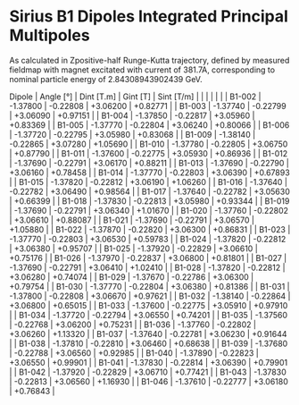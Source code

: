 Sirius B1 Dipoles Integrated Principal Multipoles
=================================================

As calculated in Zpositive-half Runge-Kutta trajectory,
defined by measured fieldmap with magnet excitated with current of 381.7A,
corresponding to nominal particle energy of 2.84308943902439 GeV.

  Dipole   |  Angle [°]   |  Dint [T.m]  |   Gint [T]   |  Sint [T/m]  |
           |              |              |              |              |
|  B1-002  |   -1.37800   |   -0.22808   |   +3.06200   |   +0.82771   |
|  B1-003  |   -1.37740   |   -0.22799   |   +3.06090   |   +0.97151   |
|  B1-004  |   -1.37850   |   -0.22817   |   +3.05960   |   +0.83369   |
|  B1-005  |   -1.37770   |   -0.22804   |   +3.06240   |   +0.80066   |
|  B1-006  |   -1.37720   |   -0.22795   |   +3.05980   |   +0.83068   |
|  B1-009  |   -1.38140   |   -0.22865   |   +3.07280   |   +1.05690   |
|  B1-010  |   -1.37780   |   -0.22805   |   +3.06750   |   +0.87790   |
|  B1-011  |   -1.37600   |   -0.22775   |   +3.05930   |   +0.86936   |
|  B1-012  |   -1.37690   |   -0.22791   |   +3.06170   |   +0.88211   |
|  B1-013  |   -1.37690   |   -0.22790   |   +3.06160   |   +0.78458   |
|  B1-014  |   -1.37770   |   -0.22803   |   +3.06390   |   +0.67893   |
|  B1-015  |   -1.37820   |   -0.22812   |   +3.06190   |   +1.06260   |
|  B1-016  |   -1.37640   |   -0.22782   |   +3.06490   |   +0.98564   |
|  B1-017  |   -1.37640   |   -0.22782   |   +3.05630   |   +0.66399   |
|  B1-018  |   -1.37830   |   -0.22813   |   +3.05980   |   +0.93344   |
|  B1-019  |   -1.37690   |   -0.22791   |   +3.06340   |   +1.01670   |
|  B1-020  |   -1.37760   |   -0.22802   |   +3.06610   |   +0.88087   |
|  B1-021  |   -1.37690   |   -0.22791   |   +3.06570   |   +1.05880   |
|  B1-022  |   -1.37870   |   -0.22820   |   +3.06300   |   +0.86831   |
|  B1-023  |   -1.37770   |   -0.22803   |   +3.06530   |   +0.59783   |
|  B1-024  |   -1.37820   |   -0.22812   |   +3.06380   |   +0.95707   |
|  B1-025  |   -1.37920   |   -0.22829   |   +3.06610   |   +0.75176   |
|  B1-026  |   -1.37970   |   -0.22837   |   +3.06800   |   +0.81801   |
|  B1-027  |   -1.37690   |   -0.22791   |   +3.06410   |   +1.02410   |
|  B1-028  |   -1.37820   |   -0.22812   |   +3.06280   |   +0.74074   |
|  B1-029  |   -1.37670   |   -0.22786   |   +3.06300   |   +0.79754   |
|  B1-030  |   -1.37770   |   -0.22804   |   +3.06380   |   +0.81386   |
|  B1-031  |   -1.37800   |   -0.22808   |   +3.06670   |   +0.97621   |
|  B1-032  |   -1.38140   |   -0.22864   |   +3.06800   |   +0.65015   |
|  B1-033  |   -1.37600   |   -0.22775   |   +3.05910   |   +0.97910   |
|  B1-034  |   -1.37720   |   -0.22794   |   +3.06550   |   +0.74201   |
|  B1-035  |   -1.37560   |   -0.22768   |   +3.06200   |   +0.75231   |
|  B1-036  |   -1.37760   |   -0.22802   |   +3.06260   |   +1.13320   |
|  B1-037  |   -1.37640   |   -0.22781   |   +3.06230   |   +0.91644   |
|  B1-038  |   -1.37810   |   -0.22810   |   +3.06460   |   +0.68638   |
|  B1-039  |   -1.37680   |   -0.22788   |   +3.06560   |   +0.92985   |
|  B1-040  |   -1.37890   |   -0.22823   |   +3.06550   |   +0.99901   |
|  B1-041  |   -1.37830   |   -0.22814   |   +3.06390   |   +0.79901   |
|  B1-042  |   -1.37920   |   -0.22829   |   +3.06710   |   +0.77421   |
|  B1-043  |   -1.37830   |   -0.22813   |   +3.06560   |   +1.16930   |
|  B1-046  |   -1.37610   |   -0.22777   |   +3.06180   |   +0.76843   |
